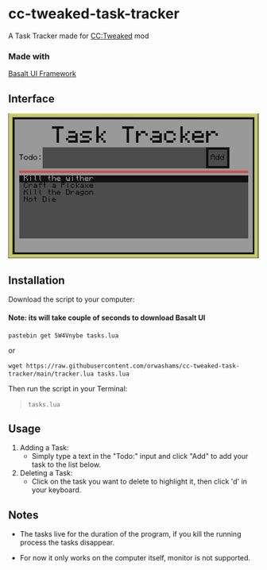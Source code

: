 # cc-tweaked-task-tracker

A Task Tracker made for [CC:Tweaked](https://tweaked.cc/) mod

### Made with

[Basalt UI Framework](https://basalt.madefor.cc/#/)

## Interface

<p align="center">
  <img src="/images/TaskTrackerPic.png" />
</p>

## Installation

Download the script to your computer:

#### **Note:** its will take couple of seconds to download Basalt UI

```
pastebin get 5W4Vnybe tasks.lua
```

or

```
wget https://raw.githubusercontent.com/orwashams/cc-tweaked-task-tracker/main/tracker.lua tasks.lua
```

Then run the script in your Terminal:

> `tasks.lua`

## Usage

1. Adding a Task:
   - Simply type a text in the "Todo:" input and click "Add" to add your task to the list below.
2. Deleting a Task:
   - Click on the task you want to delete to highlight it, then click 'd' in your keyboard.

## Notes

- The tasks live for the duration of the program, if you kill the running process the tasks disappear.

- For now it only works on the computer itself, monitor is not supported.
